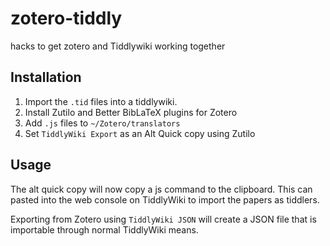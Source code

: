 # zotero-tiddly
hacks to get zotero and Tiddlywiki working together


## Installation

1. Import the `.tid` files into a tiddlywiki.
2. Install Zutilo and Better BibLaTeX plugins for Zotero
3. Add `.js` files to `~/Zotero/translators`
4. Set `TiddlyWiki Export` as an Alt Quick copy using Zutilo

## Usage

The alt quick copy will now copy a js command to the clipboard. This can pasted into the web console on TiddlyWiki to import the papers as tiddlers.

Exporting from Zotero using `TiddlyWiki JSON` will create a JSON file that is importable through normal TiddlyWiki means.
